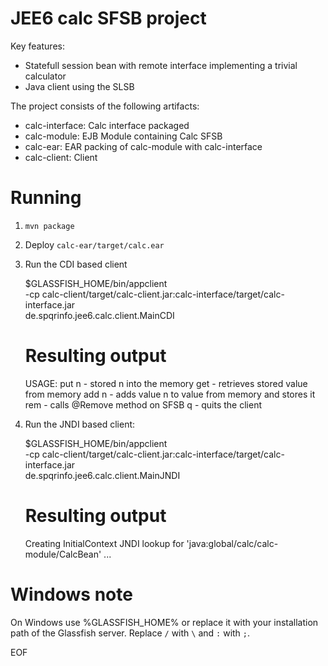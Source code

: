 JEE6 calc SFSB project
======================

Key features:

- Statefull session bean with remote interface implementing a trivial calculator
- Java client using the SLSB

The project consists of the following artifacts:

- calc-interface: Calc interface packaged
- calc-module: EJB Module containing Calc SFSB
- calc-ear: EAR packing of calc-module with calc-interface
- calc-client: Client

Running
=======

1) `mvn package`

2) Deploy `calc-ear/target/calc.ear`

3) Run the CDI based client

    $GLASSFISH_HOME/bin/appclient \
        -cp calc-client/target/calc-client.jar:calc-interface/target/calc-interface.jar \
        de.spqrinfo.jee6.calc.client.MainCDI

    # Resulting output
    USAGE:
    put n - stored n into the memory
    get   - retrieves stored value from memory
    add n - adds value n to value from memory and stores it
    rem   - calls @Remove method on SFSB
    q     - quits the client


4) Run the JNDI based client:

    $GLASSFISH_HOME/bin/appclient \
        -cp calc-client/target/calc-client.jar:calc-interface/target/calc-interface.jar \
        de.spqrinfo.jee6.calc.client.MainJNDI

    # Resulting output
    Creating InitialContext
    JNDI lookup for 'java:global/calc/calc-module/CalcBean'
    ...

Windows note
============

On Windows use %GLASSFISH_HOME% or replace it with your installation
path of the Glassfish server. Replace `/` with `\` and `:` with `;`.

EOF
